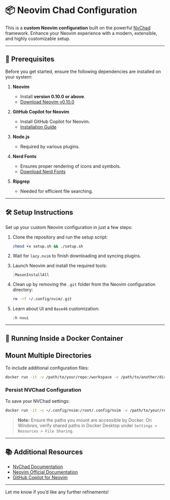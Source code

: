 # 📦 Neovim Chad Configuration

This is a **custom Neovim configuration** built on the powerful [NvChad](https://github.com/NvChad/NvChad) framework. Enhance your Neovim experience with a modern, extensible, and highly customizable setup.

---

## 🚀 Prerequisites

Before you get started, ensure the following dependencies are installed on your system:

1. **Neovim**  
   - Install **version 0.10.0 or above**.  
   - [Download Neovim v0.10.0](https://github.com/neovim/neovim/releases/tag/v0.10.0)

2. **GitHub Copilot for Neovim**  
   - Install GitHub Copilot for Neovim.  
   - [Installation Guide](https://github.com/github/copilot.vim)

3. **Node.js**  
   - Required by various plugins.

4. **Nerd Fonts**  
   - Ensures proper rendering of icons and symbols.  
   - [Download Nerd Fonts](https://www.nerdfonts.com/)

5. **Ripgrep**  
   - Needed for efficient file searching.

---

## 🛠️ Setup Instructions

Set up your custom Neovim configuration in just a few steps:

1. Clone the repository and run the setup script:
   ```bash
   chmod +x setup.sh && ./setup.sh
   ```

2. Wait for `lazy.nvim` to finish downloading and syncing plugins.

3. Launch Neovim and install the required tools:
   ```vim
   :MasonInstallAll
   ```

4. Clean up by removing the `.git` folder from the Neovim configuration directory:
   ```bash
   rm -rf ~/.config/nvim/.git
   ```

5. Learn about UI and `Base46` customization:
   ```vim
   :h nvui
   ```

---

## 🐳 Running Inside a Docker Container

## Mount Multiple Directories
To include additional configuration files:
```bash
docker run -it -v /path/to/your/repo:/workspace -v /path/to/another/dir:/another-dir my-nvim-config
```

### Persist NVChad Configuration
To save your NVChad settings:
```bash
docker run -it -v ~/.config/nvim:/root/.config/nvim -v /path/to/your/repo:/workspace my-nvim-config
```

> **Note:** Ensure the paths you mount are accessible by Docker. On Windows, verify shared paths in Docker Desktop under `Settings > Resources > File Sharing`.

---

## 📚 Additional Resources

- [NvChad Documentation](https://nvchad.github.io/)
- [Neovim Official Documentation](https://neovim.io/doc/)
- [GitHub Copilot for Neovim](https://github.com/github/copilot.vim)

---

Let me know if you’d like any further refinements!
